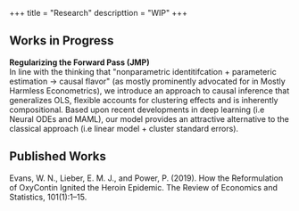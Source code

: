 +++
title = "Research"
descripttion = "WIP"
+++


## Works in Progress 

**Regularizing the Forward Pass (JMP)**\
In line with the thinking that "nonparametric identitifcation + parameteric estimation -> causal flavor" (as mostly prominently advocated for in Mostly Harmless Econometrics), we introduce an approach to causal inference that generalizes OLS, flexible accounts for clustering effects and is inherently compositional. Based upon recent developments in deep learning (i.e Neural ODEs and MAML), our model provides an attractive alternative to the classical approach (i.e linear model + cluster standard errors).

## Published Works 

Evans, W. N., Lieber, E. M. J., and Power, P. (2019). How the Reformulation of OxyContin Ignited
the Heroin Epidemic. The Review of Economics and Statistics, 101(1):1–15.

